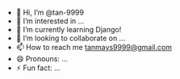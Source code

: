- 👋 Hi, I’m @tan-9999
- 👀 I’m interested in ...
- 🌱 I’m currently learning Django!
- 💞️ I’m looking to collaborate on ...
- 📫 How to reach me tanmays9999@gmail.com
- 😄 Pronouns: ...
- ⚡ Fun fact: ...

<!---
tan-9999/tan-9999 is a ✨ special ✨ repository because its `README.md` (this file) appears on your GitHub profile.
You can click the Preview link to take a look at your changes.
--->
